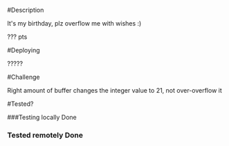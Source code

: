 #Description

It's my birthday, plz overflow me with wishes :)

??? pts

#Deploying

?????


#Challenge

Right amount of buffer changes the integer value to 21, not over-overflow it

#Tested?

###Testing locally Done

### Tested remotely Done

